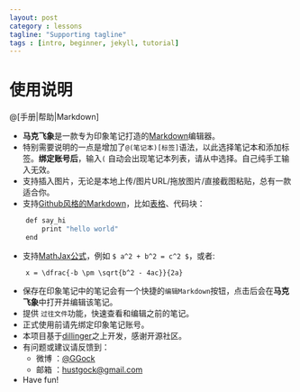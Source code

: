 ```yaml
---
layout: post
category : lessons
tagline: "Supporting tagline"
tags : [intro, beginner, jekyll, tutorial]
---
```


使用说明
=========

@[手册|帮助|Markdown]


- **马克飞象**是一款专为印象笔记打造的[Markdown](http://en.wikipedia.org/wiki/Markdown)编辑器。
- 特别需要说明的一点是增加了`@(笔记本)[标签]`语法，以此选择笔记本和添加标签。**绑定账号后**，输入`(` 自动会出现笔记本列表，请从中选择。自己纯手工输入无效。
- 支持插入图片，无论是本地上传/图片URL/拖放图片/直接截图粘贴，总有一款适合你。
- 支持[Github风格的Markdown](https://help.github.com/articles/github-flavored-markdown)，比如[表格](https://github.com/adam-p/markdown-here/wiki/Markdown-Cheatsheet#wiki-tables)、代码块：

```javascript
    def say_hi
        print "hello world" 
    end
```

- 支持[MathJax公式](http://www.mathjax.org/)，例如 `$ a^2 + b^2 = c^2 $`，或者:

```mathjax
	x = \dfrac{-b \pm \sqrt{b^2 - 4ac}}{2a}
```

- 保存在印象笔记中的笔记会有一个快捷的`编辑Markdown`按钮，点击后会在**马克飞象**中打开并编辑该笔记。
- 提供 `过往文件`功能，快速查看和编辑之前的笔记。
- 正式使用前请先绑定印象笔记账号。
- 本项目基于[dillinger](http://dillinger.io)之上开发，感谢开源社区。
- 有问题或建议请反馈到：
    - 微博 ：[@GGock](http://weibo.com/ggock)
    - 邮箱 ：hustgock@gmail.com  
- Have fun! 




